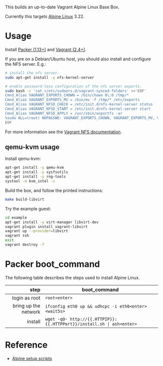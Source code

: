 This builds an up-to-date Vagrant Alpine Linux Base Box.

Currently this targets [Alpine Linux](https://alpinelinux.org/) 3.22.


# Usage

Install [Packer (1.13+)](https://www.packer.io/) and [Vagrant (2.4+)](https://www.vagrantup.com/).

If you are on a Debian/Ubuntu host, you should also install and configure the NFS server. E.g.:

```bash
# install the nfs server.
sudo apt-get install -y nfs-kernel-server

# enable password-less configuration of the nfs server exports.
sudo bash -c 'cat >/etc/sudoers.d/vagrant-synced-folders' <<'EOF'
Cmnd_Alias VAGRANT_EXPORTS_CHOWN = /bin/chown 0\:0 /tmp/*
Cmnd_Alias VAGRANT_EXPORTS_MV = /bin/mv -f /tmp/* /etc/exports
Cmnd_Alias VAGRANT_NFSD_CHECK = /etc/init.d/nfs-kernel-server status
Cmnd_Alias VAGRANT_NFSD_START = /etc/init.d/nfs-kernel-server start
Cmnd_Alias VAGRANT_NFSD_APPLY = /usr/sbin/exportfs -ar
%sudo ALL=(root) NOPASSWD: VAGRANT_EXPORTS_CHOWN, VAGRANT_EXPORTS_MV, VAGRANT_NFSD_CHECK, VAGRANT_NFSD_START, VAGRANT_NFSD_APPLY
EOF
```

For more information see the [Vagrant NFS documentation](https://www.vagrantup.com/docs/synced-folders/nfs.html).


## qemu-kvm usage

Install qemu-kvm:

```bash
apt-get install -y qemu-kvm
apt-get install -y sysfsutils
apt-get install -y rng-tools
systool -m kvm_intel -v
```

Build the box, and follow the printed instructions:

```bash
make build-libvirt
```

Try the example guest:

```bash
cd example
apt-get install -y virt-manager libvirt-dev
vagrant plugin install vagrant-libvirt
vagrant up --provider=libvirt
vagrant ssh
exit
vagrant destroy -f
```

# Packer boot_command

The following table describes the steps used to install Alpine Linux.

| step                 | boot_command                                                          |
|---------------------:|-----------------------------------------------------------------------|
| login as root        | `root<enter>`                                                         |
| bring up the network | `ifconfig eth0 up && udhcpc -i eth0<enter><wait5s>`                   |
| install              | `wget -qO- http://{{.HTTPIP}}:{{.HTTPPort}}/install.sh \| ash<enter>` |

# Reference

* [Alpine setup scripts](https://wiki.alpinelinux.org/wiki/Alpine_setup_scripts)
